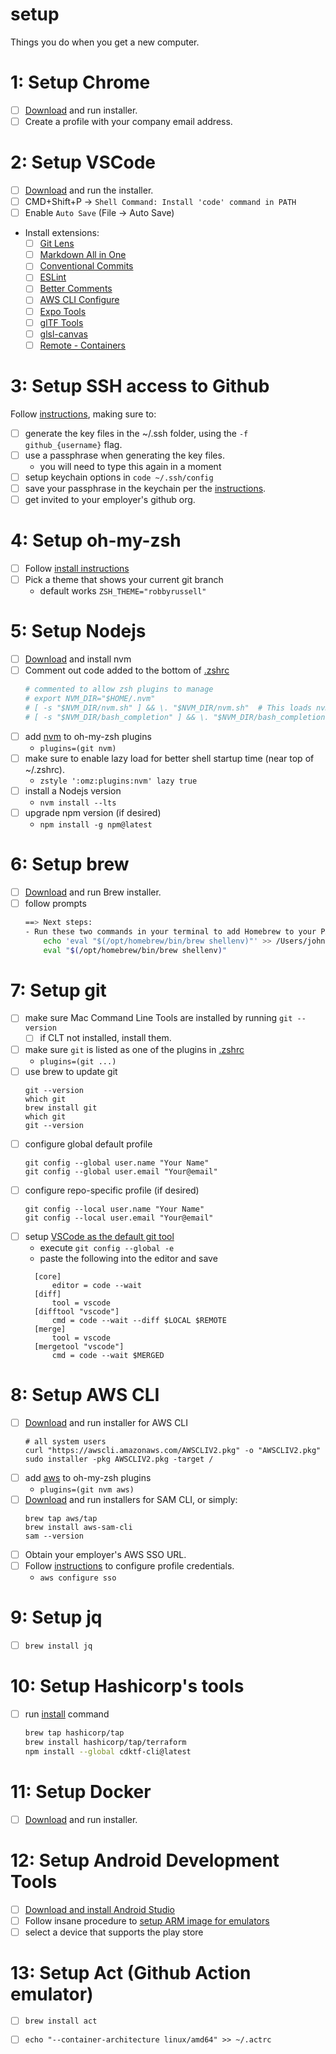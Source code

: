 # setup
Things you do when you get a new computer.

# 1: Setup Chrome
- [ ] [Download](https://www.google.com/chrome/downloads/) and run installer.
- [ ] Create a profile with your company email address.

# 2: Setup VSCode
- [ ] [Download](https://code.visualstudio.com/download) and run the installer.
- [ ] CMD+Shift+P -> `Shell Command: Install 'code' command in PATH`
- [ ] Enable `Auto Save` (File -> Auto Save)
- Install extensions:
    - [ ] [Git Lens](https://marketplace.visualstudio.com/items?itemName=eamodio.gitlens)
    - [ ] [Markdown All in One](https://marketplace.visualstudio.com/items?itemName=yzhang.markdown-all-in-one)
    - [ ] [Conventional Commits](https://marketplace.visualstudio.com/items?itemName=vivaxy.vscode-conventional-commits)
    - [ ] [ESLint](https://marketplace.visualstudio.com/items?itemName=dbaeumer.vscode-eslint)
    - [ ] [Better Comments](https://marketplace.visualstudio.com/items?itemName=aaron-bond.better-comments)
    - [ ] [AWS CLI Configure](https://marketplace.visualstudio.com/items?itemName=mark-tucker.aws-cli-configure)
    - [ ] [Expo Tools](https://marketplace.visualstudio.com/items?itemName=byCedric.vscode-expo)
    - [ ] [glTF Tools](https://marketplace.visualstudio.com/items?itemName=cesium.gltf-vscode)
    - [ ] [glsl-canvas](https://marketplace.visualstudio.com/items?itemName=circledev.glsl-canvas)
    - [ ] [Remote - Containers](https://marketplace.visualstudio.com/items?itemName=ms-vscode-remote.remote-containers)

# 3: Setup SSH access to Github
Follow [instructions](https://docs.github.com/en/authentication/connecting-to-github-with-ssh), making sure to:
- [ ] generate the key files in the ~/.ssh folder, using the `-f github_{username}` flag.
- [ ] use a passphrase when generating the key files.
    * you will need to type this again in a moment
- [ ] setup keychain options in `code ~/.ssh/config`
- [ ] save your passphrase in the keychain per the [instructions](https://docs.github.com/en/authentication/connecting-to-github-with-ssh/generating-a-new-ssh-key-and-adding-it-to-the-ssh-agent).
- [ ] get invited to your employer's github org.

# 4: Setup oh-my-zsh
- [ ] Follow [install instructions](https://ohmyz.sh/#install)
- [ ] Pick a theme that shows your current git branch
    * default works `ZSH_THEME="robbyrussell"`

# 5: Setup Nodejs
- [ ] [Download](https://github.com/nvm-sh/nvm#install--update-script) and install nvm
- [ ] Comment out code added to the bottom of [.zshrc](~/.zshrc)
    ```bash
    # commented to allow zsh plugins to manage
    # export NVM_DIR="$HOME/.nvm"
    # [ -s "$NVM_DIR/nvm.sh" ] && \. "$NVM_DIR/nvm.sh"  # This loads nvm
    # [ -s "$NVM_DIR/bash_completion" ] && \. "$NVM_DIR/bash_completion"  # This loads nvm bash_completion
    ```
- [ ] add [nvm](https://github.com/ohmyzsh/ohmyzsh/tree/master/plugins/nvm) to oh-my-zsh plugins
    * `plugins=(git nvm)`
- [ ] make sure to enable lazy load for better shell startup time (near top of ~/.zshrc).
    * `zstyle ':omz:plugins:nvm' lazy true`
- [ ] install a Nodejs version
    * `nvm install --lts`
- [ ] upgrade npm version (if desired)
    * `npm install -g npm@latest`

# 6: Setup brew
- [ ] [Download](https://brew.sh/) and run Brew installer.
- [ ] follow prompts
    ```bash
    ==> Next steps:
    - Run these two commands in your terminal to add Homebrew to your PATH:
        echo 'eval "$(/opt/homebrew/bin/brew shellenv)"' >> /Users/johngrant/.zprofile
        eval "$(/opt/homebrew/bin/brew shellenv)"
    ```

# 7: Setup git
- [ ] make sure Mac Command Line Tools are installed by running `git --version`
  - [ ] if CLT not installed, install them.
- [ ] make sure `git` is listed as one of the plugins in [.zshrc](~/.zshrc)
    * `plugins=(git ...)`
- [ ] use brew to update git
   ```
   git --version
   which git
   brew install git
   which git
   git --version
   ```
- [ ] configure global default profile
   ```
   git config --global user.name "Your Name"
   git config --global user.email "Your@email"
   ```
- [ ] configure repo-specific profile (if desired)
   ```
   git config --local user.name "Your Name"
   git config --local user.email "Your@email"
   ```
- [ ] setup [VSCode as the default git tool](https://www.roboleary.net/vscode/2020/09/15/vscode-git.html)
  - execute `git config --global -e`
  - paste the following into the editor and save
  ```
    [core]
        editor = code --wait
    [diff]
        tool = vscode
    [difftool "vscode"]
        cmd = code --wait --diff $LOCAL $REMOTE
    [merge]
        tool = vscode
    [mergetool "vscode"]
        cmd = code --wait $MERGED
  ```

# 8: Setup AWS CLI
- [ ] [Download](https://docs.aws.amazon.com/cli/latest/userguide/getting-started-install.html) and run installer for AWS CLI
    ```
    # all system users
    curl "https://awscli.amazonaws.com/AWSCLIV2.pkg" -o "AWSCLIV2.pkg"
    sudo installer -pkg AWSCLIV2.pkg -target /
    ```
- [ ] add [aws](https://github.com/ohmyzsh/ohmyzsh/tree/master/plugins/aws) to oh-my-zsh plugins
    * `plugins=(git nvm aws)`
- [ ] [Download](https://docs.aws.amazon.com/serverless-application-model/latest/developerguide/serverless-sam-cli-install.html) and run installers for SAM CLI, or simply:
    ```
    brew tap aws/tap
    brew install aws-sam-cli
    sam --version
    ```
- [ ] Obtain your employer's AWS SSO URL.
- [ ] Follow [instructions](https://docs.aws.amazon.com/cli/latest/userguide/cli-configure-sso.html#sso-configure-profile-auto) to configure profile credentials.
    * `aws configure sso`

# 9: Setup jq
- [ ] `brew install jq`

# 10: Setup Hashicorp's tools
- [ ] run [install](https://www.terraform.io/downloads) command
    ```bash
    brew tap hashicorp/tap
    brew install hashicorp/tap/terraform
    npm install --global cdktf-cli@latest
    ```

# 11: Setup Docker
- [ ] [Download](https://www.docker.com/get-started/) and run installer.

# 12: Setup Android Development Tools
- [ ] [Download and install Android Studio](https://developer.android.com/studio)
- [ ] Follow insane procedure to [setup ARM image for emulators](https://stackoverflow.com/questions/64907154/android-studio-emulator-on-macos-with-arm-cpu-m1)
- [ ] select a device that supports the play store

# 13: Setup Act (Github Action emulator)
- [ ] `brew install act`
- [ ] `echo "--container-architecture linux/amd64" >> ~/.actrc`

